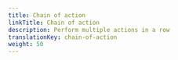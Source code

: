 ```yaml
---
title: Chain of action 
linkTitle: Chain of action
description: Perform multiple actions in a row
translationKey: chain-of-action
weight: 50
---
```

